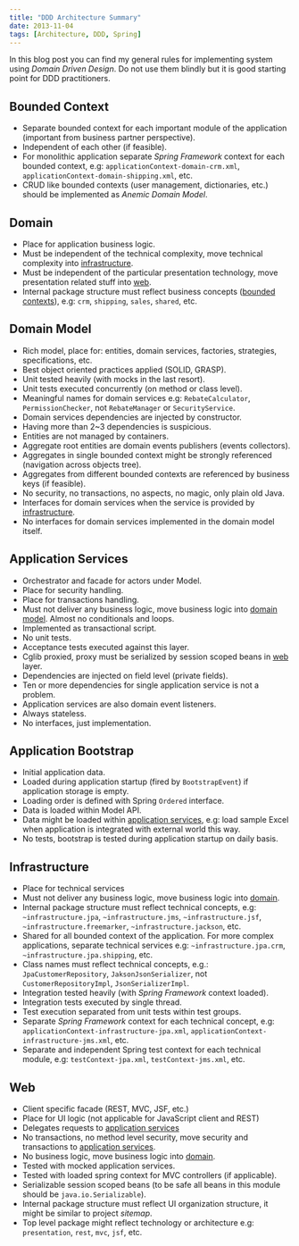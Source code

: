 ```yaml
---
title: "DDD Architecture Summary"
date: 2013-11-04
tags: [Architecture, DDD, Spring]
---
```


In this blog post you can find my general rules for implementing system using _Domain Driven Design_. Do not use them 
blindly but it is good starting point for DDD practitioners.

## <a name="bc"></a>Bounded Context

* Separate bounded context for each important module of the application (important from business partner perspective).
* Independent of each other (if feasible).
* For monolithic application separate _Spring Framework_ context for each bounded context, e.g: `applicationContext-domain-crm.xml`,
`applicationContext-domain-shipping.xml`, etc.
* CRUD like bounded contexts (user management, dictionaries, etc.) should be implemented as _Anemic Domain Model_.

## <a name="domain"></a>Domain

* Place for application business logic.
* Must be independent of the technical complexity, move technical complexity into [infrastructure](#infrastructure).
* Must be independent of the particular presentation technology, move presentation related stuff into [web](#web).
* Internal package structure must reflect business concepts ([bounded contexts](#bc)), e.g: `crm`, `shipping`, `sales`,
`shared`, etc.

## <a name="dm"></a> Domain Model

* Rich model, place for: entities, domain services, factories, strategies, specifications, etc.
* Best object oriented practices applied (SOLID, GRASP).
* Unit tested heavily (with mocks in the last resort).
* Unit tests executed concurrently (on method or class level).
* Meaningful names for domain services e.g: `RebateCalculator`, `PermissionChecker`, not `RebateManager` or 
`SecurityService`.
* Domain services dependencies are injected by constructor.
* Having more than 2~3 dependencies is suspicious.
* Entities are not managed by containers.
* Aggregate root entities are domain events publishers (events collectors).
* Aggregates in single bounded context might be strongly referenced (navigation across objects tree).
* Aggregates from different bounded contexts are referenced by business keys (if feasible).
* No security, no transactions, no aspects, no magic, only plain old Java.
* Interfaces for domain services when the service is provided by [infrastructure](#infrastructure).
* No interfaces for domain services implemented in the domain model itself.

## <a name="as"></a>Application Services

* Orchestrator and facade for actors under Model.
* Place for security handling.
* Place for transactions handling.
* Must not deliver any business logic, move business logic into [domain model](#dm). Almost no conditionals and loops.
* Implemented as transactional script.
* No unit tests.
* Acceptance tests executed against this layer.
* Cglib proxied, proxy must be serialized by session scoped beans in [web](#web) layer.
* Dependencies are injected on field level (private fields).
* Ten or more dependencies for single application service is not a problem.
* Application services are also domain event listeners.
* Always stateless.
* No interfaces, just implementation.

## <a name="ab"></a>Application Bootstrap

* Initial application data.
* Loaded during application startup (fired by `BootstrapEvent`) if application storage is empty.
* Loading order is defined with Spring `Ordered` interface.
* Data is loaded within Model API.
* Data might be loaded within [application services](#as), e.g: load sample Excel when application is integrated with 
external world this way.
* No tests, bootstrap is tested during application startup on daily basis.

## <a name="infrastructure"></a>Infrastructure

* Place for technical services
* Must not deliver any business logic, move business logic into [domain](#domain).
* Internal package structure must reflect technical concepts, e.g: `~infrastructure.jpa`, `~infrastructure.jms`, 
`~infrastructure.jsf`, `~infrastructure.freemarker`, `~infrastructure.jackson`, etc.
* Shared for all bounded context of the application. For more complex applications, separate technical services e.g:
`~infrastructure.jpa.crm`, `~infrastructure.jpa.shipping`, etc.
* Class names must reflect technical concepts, e.g.: `JpaCustomerRepository`, `JaksonJsonSerializer`, 
not `CustomerRepositoryImpl`, `JsonSerializerImpl`.
* Integration tested heavily (with _Spring Framework_ context loaded).
* Integration tests executed by single thread.
* Test execution separated from unit tests within test groups.
* Separate _Spring Framework_ context for each technical concept, e.g: `applicationContext-infrastructure-jpa.xml`, 
`applicationContext-infrastructure-jms.xml`, etc.
* Separate and independent Spring test context for each technical module, e.g: `testContext-jpa.xml`, 
`testContext-jms.xml`, etc.

## <a name="web"></a>Web

* Client specific facade (REST, MVC, JSF, etc.)
* Place for UI logic (not applicable for JavaScript client and REST)
* Delegates requests to [application services](#as)
* No transactions, no method level security, move security and transactions to [application services](#as).
* No business logic, move business logic into [domain](#domain).
* Tested with mocked application services.
* Tested with loaded spring context for MVC controllers (if applicable).
* Serializable session scoped beans (to be safe all beans in this module should be `java.io.Serializable`).
* Internal package structure must reflect UI organization structure, it might be similar to project _sitemap_.
* Top level package might reflect technology or architecture e.g: `presentation`, `rest`, `mvc`, `jsf`, etc. 
